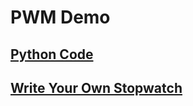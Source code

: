 # PWM Demo

## [Python Code](oop_stopwatch.py)

## [Write Your Own Stopwatch](stopwatch_template.py)